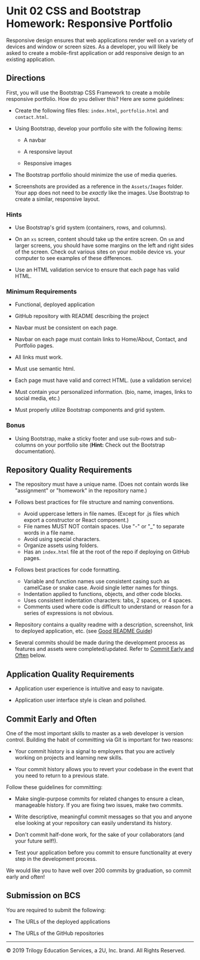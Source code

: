 # Unit 02 CSS and Bootstrap Homework: Responsive Portfolio

Responsive design ensures that web applications render well on a variety of devices and window or screen sizes. As a developer, you will likely be asked to create a mobile-first application or add responsive design to an existing application. 


## Directions

First, you will use the Bootstrap CSS Framework to create a mobile responsive portfolio. How do you deliver this? Here are some guidelines:

* Create the following files files: `index.html`, `portfolio.html` and `contact.html`.

* Using Bootstrap, develop your portfolio site with the following items:

   * A navbar

   * A responsive layout

   * Responsive images

* The Bootstrap portfolio should minimize the use of media queries.

* Screenshots are provided as a reference in the `Assets/Images` folder. Your app does not need to be _exactly_ like the images. Use Bootstrap to create a similar, responsive layout.

### Hints

* Use Bootstrap's grid system (containers, rows, and columns).

* On an `xs` screen, content should take up the entire screen. On `sm` and larger screens, you should have some margins on the left and right sides of the screen. Check out various sites on your mobile device vs. your computer to see examples of these differences.

* Use an HTML validation service to ensure that each page has valid HTML.

### Minimum Requirements

* Functional, deployed application

* GitHub repository with README describing the project

* Navbar must be consistent on each page.

* Navbar on each page must contain links to Home/About, Contact, and Portfolio pages.

* All links must work.

* Must use semantic html.

* Each page must have valid and correct HTML. (use a validation service)

* Must contain your personalized information. (bio, name, images, links to social media, etc.)

* Must properly utilize Bootstrap components and grid system.


### Bonus

* Using Bootstrap, make a sticky footer and use sub-rows and sub-columns on your portfolio site (**Hint:** Check out the Bootstrap documentation).

## Repository Quality Requirements

* The repository must have a unique name. (Does not contain words like "assignment" or "homework" in the repository name.)

* Follows best practices for file structure and naming conventions.
  * Avoid uppercase letters in file names. (Except for .js files which export a constructor or React component.)
  * File names MUST NOT contain spaces. Use "-" or "_" to separate words in a file name.
  * Avoid using special characters.
  * Organize assets using folders.
  * Has an `index.html` file at the root of the repo if deploying on GitHub pages.

* Follows best practices for code formatting.
  * Variable and function names use consistent casing such as camelCase or snake case. Avoid single letter names for things.
  * Indentation applied to functions, objects, and other code blocks.
  * Uses consistent indentation characters: tabs, 2 spaces, or 4 spaces.
  * Comments used where code is difficult to understand or reason for a series of expressions is not obvious.

* Repository contains a quality readme with a description, screenshot, link to deployed application, etc. (see [Good README Guide](../../01-HTML-Git-CSS/04-Supplemental/Good-README-GUIDE/README.md))

* Several commits should be made during the development process as features and assets were completed/updated. Refer to [Commit Early and Often](#commit-early-and-often) below.


## Application Quality Requirements

* Application user experience is intuitive and easy to navigate.

* Application user interface style is clean and polished.

## Commit Early and Often

One of the most important skills to master as a web developer is version control. Building the habit of committing via Git is important for two reasons:

* Your commit history is a signal to employers that you are actively working on projects and learning new skills.

* Your commit history allows you to revert your codebase in the event that you need to return to a previous state.

Follow these guidelines for committing:

* Make single-purpose commits for related changes to ensure a clean, manageable history. If you are fixing two issues, make two commits.

* Write descriptive, meaningful commit messages so that you and anyone else looking at your repository can easily understand its history.

* Don't commit half-done work, for the sake of your collaborators (and your future self!).

* Test your application before you commit to ensure functionality at every step in the development process.

We would like you to have well over 200 commits by graduation, so commit early and often!

## Submission on BCS

You are required to submit the following:

* The URLs of the deployed applications

* The URLs of the GitHub repositories

- - -

© 2019 Trilogy Education Services, a 2U, Inc. brand. All Rights Reserved.
